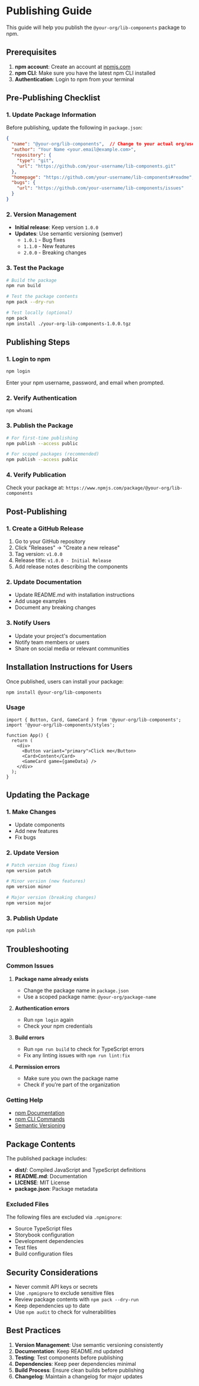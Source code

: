 # Publishing Guide

This guide will help you publish the `@your-org/lib-components` package to npm.

## Prerequisites

1. **npm account**: Create an account at [npmjs.com](https://www.npmjs.com)
2. **npm CLI**: Make sure you have the latest npm CLI installed
3. **Authentication**: Login to npm from your terminal

## Pre-Publishing Checklist

### 1. Update Package Information

Before publishing, update the following in `package.json`:

```json
{
  "name": "@your-org/lib-components",  // Change to your actual org/username
  "author": "Your Name <your.email@example.com>",
  "repository": {
    "type": "git",
    "url": "https://github.com/your-username/lib-components.git"
  },
  "homepage": "https://github.com/your-username/lib-components#readme",
  "bugs": {
    "url": "https://github.com/your-username/lib-components/issues"
  }
}
```

### 2. Version Management

- **Initial release**: Keep version `1.0.0`
- **Updates**: Use semantic versioning (semver)
  - `1.0.1` - Bug fixes
  - `1.1.0` - New features
  - `2.0.0` - Breaking changes

### 3. Test the Package

```bash
# Build the package
npm run build

# Test the package contents
npm pack --dry-run

# Test locally (optional)
npm pack
npm install ./your-org-lib-components-1.0.0.tgz
```

## Publishing Steps

### 1. Login to npm

```bash
npm login
```

Enter your npm username, password, and email when prompted.

### 2. Verify Authentication

```bash
npm whoami
```

### 3. Publish the Package

```bash
# For first-time publishing
npm publish --access public

# For scoped packages (recommended)
npm publish --access public
```

### 4. Verify Publication

Check your package at: `https://www.npmjs.com/package/@your-org/lib-components`

## Post-Publishing

### 1. Create a GitHub Release

1. Go to your GitHub repository
2. Click "Releases" → "Create a new release"
3. Tag version: `v1.0.0`
4. Release title: `v1.0.0 - Initial Release`
5. Add release notes describing the components

### 2. Update Documentation

- Update README.md with installation instructions
- Add usage examples
- Document any breaking changes

### 3. Notify Users

- Update your project's documentation
- Notify team members or users
- Share on social media or relevant communities

## Installation Instructions for Users

Once published, users can install your package:

```bash
npm install @your-org/lib-components
```

### Usage

```tsx
import { Button, Card, GameCard } from '@your-org/lib-components';
import '@your-org/lib-components/styles';

function App() {
  return (
    <div>
      <Button variant="primary">Click me</Button>
      <Card>Content</Card>
      <GameCard game={gameData} />
    </div>
  );
}
```

## Updating the Package

### 1. Make Changes

- Update components
- Add new features
- Fix bugs

### 2. Update Version

```bash
# Patch version (bug fixes)
npm version patch

# Minor version (new features)
npm version minor

# Major version (breaking changes)
npm version major
```

### 3. Publish Update

```bash
npm publish
```

## Troubleshooting

### Common Issues

1. **Package name already exists**
   - Change the package name in `package.json`
   - Use a scoped package name: `@your-org/package-name`

2. **Authentication errors**
   - Run `npm login` again
   - Check your npm credentials

3. **Build errors**
   - Run `npm run build` to check for TypeScript errors
   - Fix any linting issues with `npm run lint:fix`

4. **Permission errors**
   - Make sure you own the package name
   - Check if you're part of the organization

### Getting Help

- [npm Documentation](https://docs.npmjs.com/)
- [npm CLI Commands](https://docs.npmjs.com/cli/v8/commands)
- [Semantic Versioning](https://semver.org/)

## Package Contents

The published package includes:

- **dist/**: Compiled JavaScript and TypeScript definitions
- **README.md**: Documentation
- **LICENSE**: MIT License
- **package.json**: Package metadata

### Excluded Files

The following files are excluded via `.npmignore`:
- Source TypeScript files
- Storybook configuration
- Development dependencies
- Test files
- Build configuration files

## Security Considerations

- Never commit API keys or secrets
- Use `.npmignore` to exclude sensitive files
- Review package contents with `npm pack --dry-run`
- Keep dependencies up to date
- Use `npm audit` to check for vulnerabilities

## Best Practices

1. **Version Management**: Use semantic versioning consistently
2. **Documentation**: Keep README.md updated
3. **Testing**: Test components before publishing
4. **Dependencies**: Keep peer dependencies minimal
5. **Build Process**: Ensure clean builds before publishing
6. **Changelog**: Maintain a changelog for major updates
